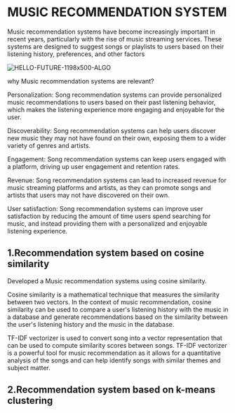 # MUSIC RECOMMENDATION SYSTEM

Music recommendation systems have become increasingly important in recent years, particularly with the rise of 
music streaming services. These systems are designed to suggest songs or playlists to users based on their 
listening history, preferences, and other factors

![HELLO-FUTURE-1198x500-ALGO](https://user-images.githubusercontent.com/116078614/233829760-994e71cc-6309-428a-aaa7-b5759c4a2e9d.jpg)

why Music recommendation systems are relevant?

Personalization: Song recommendation systems can provide personalized music recommendations to users based on their past listening behavior, which makes the listening experience more engaging and enjoyable for the user.

Discoverability: Song recommendation systems can help users discover new music they may not have found on their own, exposing them to a wider variety of genres and artists.

Engagement: Song recommendation systems can keep users engaged with a platform, driving up user engagement and retention rates.

Revenue: Song recommendation systems can lead to increased revenue for music streaming platforms and artists, as they can promote songs and artists that users may not have discovered on their own.

User satisfaction: Song recommendation systems can improve user satisfaction by reducing the amount of time users spend searching for music, and instead providing them with a personalized and enjoyable listening experience.

## 1.Recommendation system based on cosine similarity
Developed a Music recommendation systems using cosine similarity. 

Cosine similarity is a mathematical technique that measures the similarity between two vectors. In the context of music recommendation, cosine similarity can be used to compare a user's listening history with the music in a database and generate recommendations based on the similarity between the user's listening history and the music in the database.

TF-IDF vectorizer is used to convert song into a vector representation that can be used to compute similarity scores between songs.
TF-IDF vectorizer is a powerful tool for music recommendation as it allows for a quantitative analysis of the songs and can help identify songs with similar themes and subject matter.


## 2.Recommendation system based on k-means clustering 

